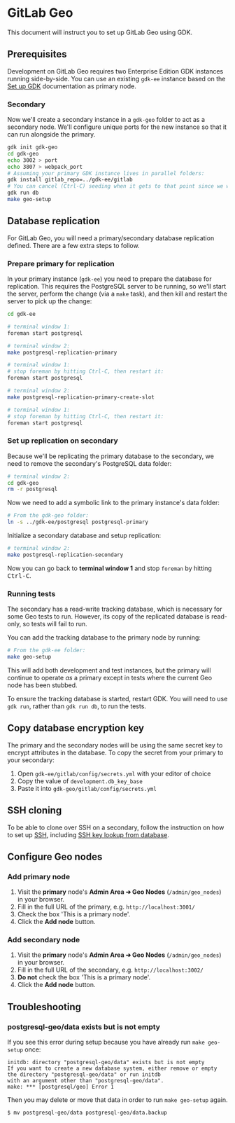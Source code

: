 # GitLab Geo

This document will instruct you to set up GitLab Geo using GDK.

## Prerequisites

Development on GitLab Geo requires two Enterprise Edition GDK
instances running side-by-side. You can use an existing `gdk-ee`
instance based on the [Set up GDK](../set-up-gdk.md#gitlab-enterprise-edition) documentation as primary node.



### Secondary

Now we'll create a secondary instance in a `gdk-geo` folder to act as
a secondary node. We'll configure unique ports for the new instance so
that it can run alongside the primary.

```bash
gdk init gdk-geo
cd gdk-geo
echo 3002 > port
echo 3807 > webpack_port
# Assuming your primary GDK instance lives in parallel folders:
gdk install gitlab_repo=../gdk-ee/gitlab
# You can cancel (Ctrl-C) seeding when it gets to that point since we will delete the data anyway
gdk run db
make geo-setup
```

## Database replication

For GitLab Geo, you will need a primary/secondary database replication defined.
There are a few extra steps to follow.

### Prepare primary for replication

In your primary instance (`gdk-ee`) you need to prepare the database for
replication. This requires the PostgreSQL server to be running, so we'll start
the server, perform the change (via a `make` task), and then kill and restart
the server to pick up the change:

```bash
cd gdk-ee

# terminal window 1:
foreman start postgresql

# terminal window 2:
make postgresql-replication-primary

# terminal window 1:
# stop foreman by hitting Ctrl-C, then restart it:
foreman start postgresql

# terminal window 2:
make postgresql-replication-primary-create-slot

# terminal window 1:
# stop foreman by hitting Ctrl-C, then restart it:
foreman start postgresql
```

### Set up replication on secondary

Because we'll be replicating the primary database to the secondary, we need to
remove the secondary's PostgreSQL data folder:

```bash
# terminal window 2:
cd gdk-geo
rm -r postgresql
```

Now we need to add a symbolic link to the primary instance's data folder:

```bash
# From the gdk-geo folder:
ln -s ../gdk-ee/postgresql postgresql-primary
```

Initialize a secondary database and setup replication:

```bash
# terminal window 2:
make postgresql-replication-secondary
```

Now you can go back to **terminal window 1** and stop `foreman` by hitting
<kbd>Ctrl-C</kbd>.

### Running tests

The secondary has a read-write tracking database, which is necessary for some
Geo tests to run. However, its copy of the replicated database is read-only, so
tests will fail to run.

You can add the tracking database to the primary node by running:

```bash
# From the gdk-ee folder:
make geo-setup
```

This will add both development and test instances, but the primary will continue
to operate *as* a primary except in tests where the current Geo node has been
stubbed.

To ensure the tracking database is started, restart GDK. You will need to use
`gdk run`, rather than `gdk run db`, to run the tests.

## Copy database encryption key

The primary and the secondary nodes will be using the same secret key
to encrypt attributes in the database. To copy the secret from your primary to your secondary:

1. Open `gdk-ee/gitlab/config/secrets.yml` with your editor of choice
1. Copy the value of `development.db_key_base`
1. Paste it into `gdk-geo/gitlab/config/secrets.yml`

## SSH cloning

To be able to clone over SSH on a secondary, follow the instruction on how
to set up [SSH](ssh.md), including [SSH key lookup from database](ssh.md#ssh-key-lookup-from-database).

## Configure Geo nodes

### Add primary node

1. Visit the **primary** node's **Admin Area ➔ Geo Nodes** (`/admin/geo_nodes`)
   in your browser.
1. Fill in the full URL of the primary, e.g. `http://localhost:3001/`
1. Check the box 'This is a primary node'.
1. Click the **Add node** button.

### Add secondary node

1. Visit the **primary** node's **Admin Area ➔ Geo Nodes** (`/admin/geo_nodes`)
   in your browser.
1. Fill in the full URL of the secondary, e.g. `http://localhost:3002/`
1. **Do not** check the box 'This is a primary node'.
1. Click the **Add node** button.

## Troubleshooting

### postgresql-geo/data exists but is not empty

If you see this error during setup because you have already run `make geo-setup` once:

```
initdb: directory "postgresql-geo/data" exists but is not empty
If you want to create a new database system, either remove or empty
the directory "postgresql-geo/data" or run initdb
with an argument other than "postgresql-geo/data".
make: *** [postgresql/geo] Error 1
```

Then you may delete or move that data in order to run `make geo-setup` again.

```
$ mv postgresql-geo/data postgresql-geo/data.backup
```

